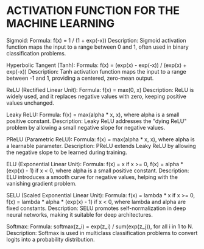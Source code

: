 <h1> ACTIVATION FUNCTION FOR THE MACHINE LEARNING</h1>

Sigmoid:
Formula: f(x) = 1 / (1 + exp(-x))
Description: Sigmoid activation function maps the input to a range between 0 and 1, often used in binary classification problems.

Hyperbolic Tangent (Tanh):
Formula: f(x) = (exp(x) - exp(-x)) / (exp(x) + exp(-x))
Description: Tanh activation function maps the input to a range between -1 and 1, providing a centered, zero-mean output.

ReLU (Rectified Linear Unit):
Formula: f(x) = max(0, x)
Description: ReLU is widely used, and it replaces negative values with zero, keeping positive values unchanged.

Leaky ReLU:
Formula: f(x) = max(alpha * x, x), where alpha is a small positive constant.
Description: Leaky ReLU addresses the "dying ReLU" problem by allowing a small negative slope for negative values.

PReLU (Parametric ReLU):
Formula: f(x) = max(alpha * x, x), where alpha is a learnable parameter.
Description: PReLU extends Leaky ReLU by allowing the negative slope to be learned during training.

ELU (Exponential Linear Unit):
Formula: f(x) = x if x >= 0, f(x) = alpha * (exp(x) - 1) if x < 0, where alpha is a small positive constant.
Description: ELU introduces a smooth curve for negative values, helping with the vanishing gradient problem.

SELU (Scaled Exponential Linear Unit):
Formula: f(x) = lambda * x if x >= 0, f(x) = lambda * alpha * (exp(x) - 1) if x < 0, where lambda and alpha are fixed constants.
Description: SELU promotes self-normalization in deep neural networks, making it suitable for deep architectures.

Softmax:
Formula: softmax(z_i) = exp(z_i) / sum(exp(z_j)), for all i in 1 to N.
Description: Softmax is used in multiclass classification problems to convert logits into a probability distribution.
